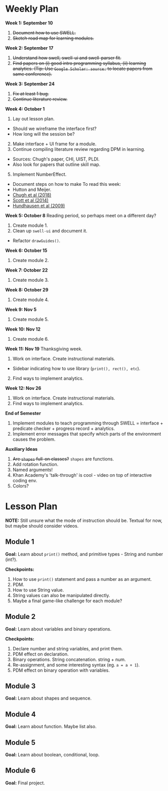# Weekly Plan

**Week 1: September 10**
1. ~~Document how to use SWELL.~~
2. ~~Sketch road map for learning modules.~~

**Week 2: September 17**
1. ~~Understand how swell, swell-ui and swell-parser fit.~~
2. ~~Find papers on (i) good intro programming syllabus, (ii) learning analytics. (Tip: Use `Google Scholar: source:` to locate papers from same conference).~~

**Week 3: September 24**
1. ~~Fix at least 1 bug.~~
3. ~~Continue literature review.~~

**Week 4: October 1**
1. Lay out lesson plan.
- Should we wireframe the interface first?
- How long will the session be?
2. Make interface + UI frame for a module.
4. Continue compiling literature review regarding DPM in learning.
- Sources: Chugh's paper, CHI, UIST, PLDI.
- Also look for papers that outline skill map.
5. Implement NumberEffect.
- Document steps on how to make
To read this week:
- Hutton and Meijer.
- [Chugh et al (2018)](http://lara.epfl.ch/~kuncak/papers/MayerETAL18BidirectionalEvaluation.pdf)
- [Scott et al (2014)](https://groups.csail.mit.edu/mug/pubs/Scott2014DirectManipulation.pdf)
- [Hundhausen et al (2009)](http://citeseerx.ist.psu.edu/viewdoc/download?doi=10.1.1.128.4081&rep=rep1&type=pdf)

**Week 5: October 8**
Reading period, so perhaps meet on a different day?
1. Create module 1.
2. Clean up `swell-ui` and document it.
- Refactor `drawGuides()`.

**Week 6: October 15**
1. Create module 2.

**Week 7: October 22**
1. Create module 3.

**Week 8: October 29**
1. Create module 4.

**Week 9: Nov 5**
1. Create module 5.

**Week 10: Nov 12**
1. Create module 6.

**Week 11: Nov 19**
Thanksgiving week.
1. Work on interface. Create instructional materials.
- Sidebar indicating how to use library (`print(), rect(), etc`).
2. Find ways to implement analytics.

**Week 12: Nov 26**
1. Work on interface. Create instructional materials.
2. Find ways to implement analytics.

**End of Semester**
1. Implement modules to teach programming through SWELL = interface + predicate checker + progress record + analytics.
2. Implement error messages that specify which parts of the environment causes the problem.

**Auxiliary Ideas**
1. ~~Are `shapes` full-on classes?~~ `shapes` are functions.
14. Add rotation function.
16. Named arguments!
17. Khan Academy's 'talk-through' is cool - video on top of interactive coding env.
18. Colors?

# Lesson Plan
**NOTE:** Still unsure what the mode of instruction should be. Textual for now, but maybe should consider videos.

## Module 1

**Goal:** Learn about `print()` method, and primitive types - String and number (int?).

**Checkpoints:**
1. How to use `print()` statement and pass a number as an argument.
2. PDM.
3. How to use String value.
4. String values can also be manipulated directly.
5. Maybe a final game-like challenge for each module?

## Module 2

**Goal:** Learn about variables and binary operations.

**Checkpoints:**
1. Declare number and string variables, and print them.
2. PDM effect on declaration.
3. Binary operations. String concatenation. string + num.
4. Re-assignment, and some interesting syntax (eg. `a = a + 1`).
4. PDM effect on binary operation with variables.

## Module 3

**Goal:** Learn about shapes and sequence.

## Module 4

**Goal:** Learn about function. Maybe list also.

## Module 5

**Goal:** Learn about boolean, conditional, loop.

## Module 6

**Goal:** Final project.
